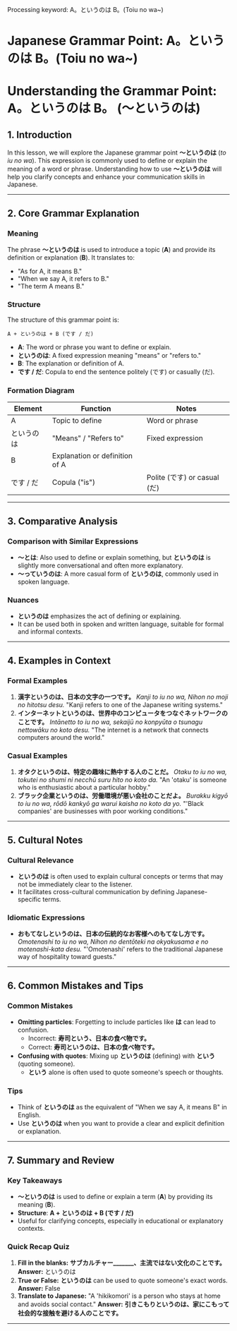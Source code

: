 Processing keyword: A。というのは B。(Toiu no wa~)
# Japanese Grammar Point: A。というのは B。(Toiu no wa~)
# Understanding the Grammar Point: **A。というのは B。 (〜というのは)**
## 1. Introduction
In this lesson, we will explore the Japanese grammar point **〜というのは** (*to iu no wa*). This expression is commonly used to define or explain the meaning of a word or phrase. Understanding how to use **〜というのは** will help you clarify concepts and enhance your communication skills in Japanese.

---
## 2. Core Grammar Explanation
### Meaning
The phrase **〜というのは** is used to introduce a topic (**A**) and provide its definition or explanation (**B**). It translates to:
- "As for A, it means B."
- "When we say A, it refers to B."
- "The term A means B."
### Structure
The structure of this grammar point is:
```plaintext
A + というのは + B (です / だ)
```
- **A**: The word or phrase you want to define or explain.
- **というのは**: A fixed expression meaning "means" or "refers to."
- **B**: The explanation or definition of A.
- **です / だ**: Copula to end the sentence politely (です) or casually (だ).
### Formation Diagram
| **Element**    | **Function**                       | **Notes**                 |
|----------------|------------------------------------|---------------------------|
| A              | Topic to define                    | Word or phrase            |
| というのは     | "Means" / "Refers to"              | Fixed expression          |
| B              | Explanation or definition of A     |                           |
| です / だ       | Copula ("is")                      | Polite (です) or casual (だ) |
---
## 3. Comparative Analysis
### Comparison with Similar Expressions
- **〜とは**: Also used to define or explain something, but **というのは** is slightly more conversational and often more explanatory.
- **〜っていうのは**: A more casual form of **というのは**, commonly used in spoken language.
### Nuances
- **というのは** emphasizes the act of defining or explaining.
- It can be used both in spoken and written language, suitable for formal and informal contexts.
---
## 4. Examples in Context
### Formal Examples
1. **漢字というのは、日本の文字の一つです。**
   *Kanji to iu no wa, Nihon no moji no hitotsu desu.*
   "Kanji refers to one of the Japanese writing systems."
2. **インターネットというのは、世界中のコンピュータをつなぐネットワークのことです。**
   *Intānetto to iu no wa, sekaijū no konpyūta o tsunagu nettowāku no koto desu.*
   "The internet is a network that connects computers around the world."
### Casual Examples
1. **オタクというのは、特定の趣味に熱中する人のことだ。**
   *Otaku to iu no wa, tokutei no shumi ni necchū suru hito no koto da.*
   "An 'otaku' is someone who is enthusiastic about a particular hobby."
2. **ブラック企業というのは、労働環境が悪い会社のことだよ。**
   *Burakku kigyō to iu no wa, rōdō kankyō ga warui kaisha no koto da yo.*
   "'Black companies' are businesses with poor working conditions."
---
## 5. Cultural Notes
### Cultural Relevance
- **というのは** is often used to explain cultural concepts or terms that may not be immediately clear to the listener.
- It facilitates cross-cultural communication by defining Japanese-specific terms.
### Idiomatic Expressions
- **おもてなしというのは、日本の伝統的なお客様へのもてなし方です。**
  *Omotenashi to iu no wa, Nihon no dentōteki na okyakusama e no motenashi-kata desu.*
  "'Omotenashi' refers to the traditional Japanese way of hospitality toward guests."
---
## 6. Common Mistakes and Tips
### Common Mistakes
- **Omitting particles**: Forgetting to include particles like **は** can lead to confusion.
  - Incorrect: **寿司という、日本の食べ物です。**
  - Correct: **寿司というのは、日本の食べ物です。**
- **Confusing with quotes**: Mixing up **というのは** (defining) with **という** (quoting someone).
  - **という** alone is often used to quote someone's speech or thoughts.
### Tips
- Think of **というのは** as the equivalent of "When we say A, it means B" in English.
- Use **というのは** when you want to provide a clear and explicit definition or explanation.
---
## 7. Summary and Review
### Key Takeaways
- **〜というのは** is used to define or explain a term (**A**) by providing its meaning (**B**).
- **Structure**: **A + というのは + B (です / だ)**
- Useful for clarifying concepts, especially in educational or explanatory contexts.
### Quick Recap Quiz
1. **Fill in the blanks:**
   **サブカルチャー_______、主流ではない文化のことです。**
   **Answer:** というのは
2. **True or False:**
   **というのは** can be used to quote someone's exact words.
   **Answer:** False
3. **Translate to Japanese:**
   "A 'hikikomori' is a person who stays at home and avoids social contact."
   **Answer:**
   **引きこもりというのは、家にこもって社会的な接触を避ける人のことです。**
---
